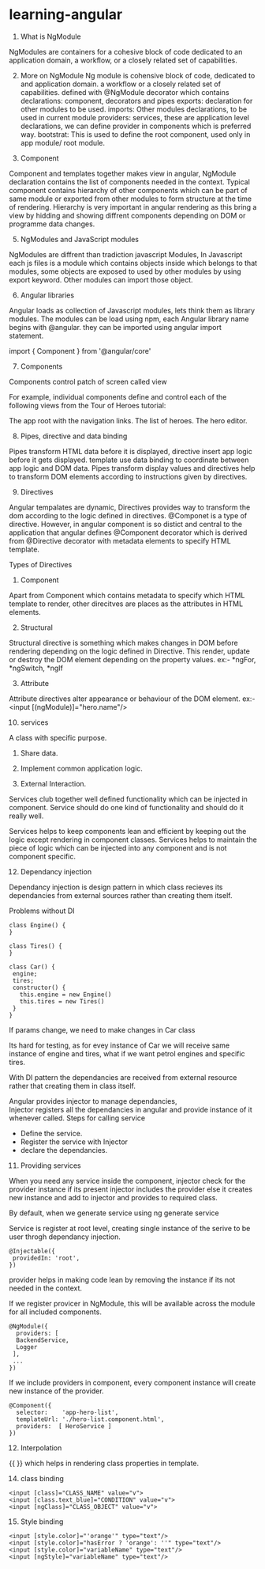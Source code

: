 # learning-angular
1. What is NgModule

NgModules are containers for a cohesive block of code dedicated to an application domain, a workflow, or a closely related set of capabilities. 

2. More on NgModule
Ng module is cohensive block of code, dedicated to and application domain. a workflow or a closely related set of capabilities.
defined with @NgModule decorator which contains
declarations: component, decorators and pipes
exports: declaration for other modules to be used.
imports: Other modules declarations, to be used in current module
providers: services, these are application level declarations, we can define provider in components which is preferred way.
bootstrat: This is used to define the root component, used only in app module/ root module.

4. Component

Component and templates together makes view in angular, NgModule declaration contains the list of components needed in the context.
Typical component contains hierarchy of other components which can be part of same module or exported from other modules to form structure at the time of rendering.
Hierarchy is very important in angular rendering as this bring a view by hidding and showing diffrent components depending on DOM or programme data changes.

5. NgModules and JavaScript modules

NgModules are diffrent
than tradiction javascript Modules, In Javascript each js files is a module which contains objects inside which belongs to that modules, some objects are exposed to used by other modules by using export keyword. Other modules can import those object.

6. Angular libraries

Angular loads as collection of Javascript modules, lets think them as library modules. The modules can be load using npm, each  Angular library name begins with @angular. they can be imported using angular import statement.

import { Component } from '@angular/core'

7. Components 

Components control patch of screen called view

For example, individual components define and control each of the following views from the Tour of Heroes tutorial:

The app root with the navigation links.
The list of heroes.
The hero editor.

8. Pipes, directive and data binding

Pipes transform HTML data before it is displayed, directive insert app logic before it gets displayed. template use data binding to coordinate between app logic and DOM data.
Pipes transform display values and directives help to transform DOM elements according to instructions given by directives.

9. Directives

Angular tempalates are dynamic, Directives provides way to transform the dom according to the logic defined in directives.
@Componet is a type of directive. However, in angular component is so distict and central to the application that angular defines @Component decorator which is derived from @Directive decorator with metadata elements to specify HTML template.

Types of Directives

1. Component

Apart from Component which contains metadata to specify which HTML template to render, other direcitves are places as the attributes in HTML elements.

2. Structural

Structural directive is something which makes changes in DOM before rendering depending on the logic defined in Directive. This render, update or destroy the DOM element depending on the property values. ex:- *ngFor, *ngSwitch, *ngIf

3. Attribute

Attribute directives alter appearance or behaviour of the DOM element. ex:- <input [(ngModule)]="hero.name"/>

10. services

A class with specific purpose.

  1. Share data.

  2. Implement common application logic.

  3. External Interaction.

Services club together well defined functionality which can be injected in component. Service should do one kind of functionality and should do it really well.

Services helps to keep components lean and efficient by keeping out the logic except rendering in component classes.
Services helps to maintain the piece of logic which can be injected into any component and is not component specific.

12. Dependancy injection

Dependancy injection is design pattern in which class recieves its dependancies from external sources rather than creating them itself.

Problems without DI
```
class Engine() {
}

class Tires() {
}

class Car() {
 engine;
 tires;
 constructor() {
   this.engine = new Engine()
   this.tires = new Tires()
 }
}
```

If params change, we need to make changes in Car class

Its hard for testing, as for evey instance of Car we will receive same instance of engine and tires, what if we want petrol engines and specific tires.

With DI pattern the dependancies are received from external resource rather that creating them in class itself.

Angular provides injector to manage dependancies,  
Injector registers all the dependancies in angular and provide instance of it whenever called.
Steps for calling service  
  * Define the service.  
  * Register the service with Injector
  * declare the dependancies.

11. Providing services

When you need any service inside the component, injector check for the provider instance if its present injector includes the provider else it creates new instance and add to injector and provides to required class.

By default, when we generate service using ng generate service

Service is register at root level, creating single instance of the serive to be user throgh dependancy injection.

```
@Injectable({
 providedIn: 'root',
})
```

provider helps in making code lean by removing the instance if its not needed in the context.


If we register provicer in NgModule, this will be available across the module for all included components.

```
@NgModule({
  providers: [
  BackendService,
  Logger
 ],
 ...
})
```

If we include providers in component, every component instance will create new instance of the provider.

```
@Component({
  selector:    'app-hero-list',
  templateUrl: './hero-list.component.html',
  providers:  [ HeroService ]
})
```

12. Interpolation

{{ }} which helps in rendering class properties in template.

14. class binding

```
<input [class]="CLASS_NAME" value="v">
<input [class.text_blue]="CONDITION" value="v">
<input [ngClass]="CLASS_OBJECT" value="v">

```

15. Style binding

```
<input [style.color]="'orange'" type="text"/>
<input [style.color]="hasError ? 'orange': ''" type="text"/>
<input [style.color]="variableName" type="text"/>
<input [ngStyle]="variableName" type="text"/>
```




